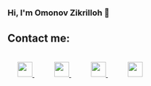 ### Hi, I'm Omonov Zikrilloh 👏

## Contact me:

<br />

<a href='https://t.me/Web_Developer_Inc/' style='margin: 20px;'>
  <img src='https://web-developer-inc-website-5.netlify.app/telegram.jpg' width='30px' />
</a>

<a href='https://www.instagram.com/web_developer_inc/' style='margin: 20px;'>
  <img src='https://web-developer-inc-website-5.netlify.app/instagram.jpg' width='30px' />
</a>

<a href='https://m.facebook.com/profile.php' style='margin: 20px;'>
  <img src='https://web-developer-inc-website-5.netlify.app/facebook.jpg' width='30px' />
</a>

<a href='https://www.youtube.com/channel/UCNwWUGtugIyMtb455ku-dEw' style='margin: 20px;'>
  <img src='https://web-developer-inc-website-5.netlify.app/youtube.jpg' width='30px' />
</a>

